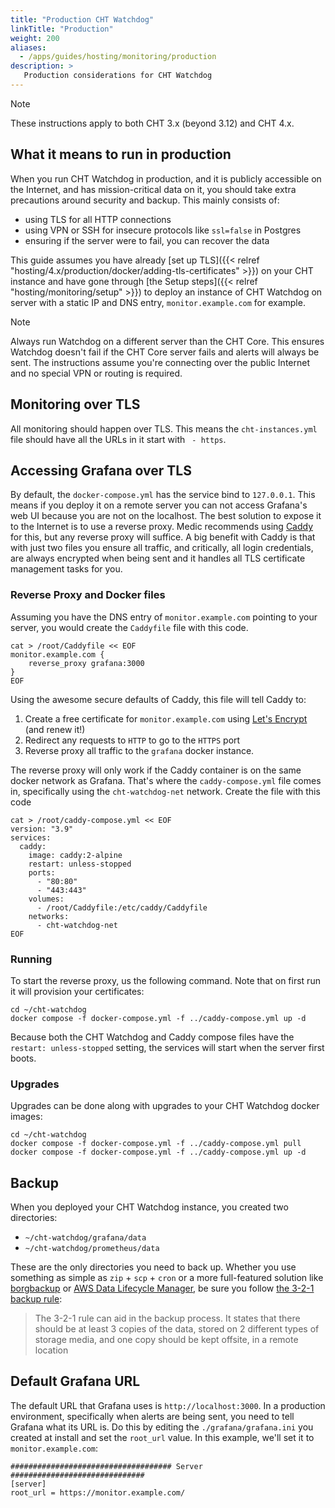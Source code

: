 ```yaml
---
title: "Production CHT Watchdog"
linkTitle: "Production"
weight: 200
aliases:  
  - /apps/guides/hosting/monitoring/production
description: >
   Production considerations for CHT Watchdog
---
```


> [!NOTE]
> These instructions apply to both CHT 3.x (beyond 3.12) and CHT 4.x.  

## What it means to run in production

When you run CHT Watchdog in production, and it is publicly accessible on the Internet, and has mission-critical data on it, you should take extra precautions around security and backup.  This mainly consists of:

* using TLS for all HTTP connections 
* using VPN or SSH for insecure protocols like `ssl=false` in Postgres 
* ensuring if the server were to fail, you can recover the data


This guide assumes you have already [set up TLS]({{< relref "hosting/4.x/production/docker/adding-tls-certificates" >}}) on your CHT instance and have gone through [the Setup steps]({{< relref "hosting/monitoring/setup" >}}) to deploy an instance of CHT Watchdog on server with a static IP and DNS entry, `monitor.example.com` for example.


> [!NOTE]
> Always run Watchdog on a different server than the CHT Core.  This ensures Watchdog doesn't fail if the CHT Core server fails and alerts will always be sent. The instructions assume you're connecting over the public Internet and no special VPN or routing is required.

## Monitoring over TLS
All monitoring should happen over TLS.  This means the `cht-instances.yml` file should have all the URLs in it start with ` - https`.  

## Accessing Grafana over TLS

By default, the `docker-compose.yml` has the service bind to `127.0.0.1`.  This means if you deploy it on a remote server you can not access Grafana's web UI because you are not on the localhost.  The best solution to expose it to the Internet is to use a reverse proxy.  Medic recommends using [Caddy](https://caddyserver.com/) for this, but any reverse proxy will suffice. A big benefit with Caddy is that with just two files you ensure all traffic, and critically, all login credentials, are always encrypted when being sent and it handles all TLS certificate management tasks for you.

### Reverse Proxy and Docker files

Assuming you have the DNS entry of `monitor.example.com` pointing to your server, you would create the `Caddyfile` file with this code. 

```
cat > /root/Caddyfile << EOF
monitor.example.com {
    reverse_proxy grafana:3000
}
EOF
```

Using the awesome secure defaults of Caddy, this file will tell Caddy to:
1. Create a free certificate for `monitor.example.com` using [Let's Encrypt](https://letsencrypt.org/) (and renew it!)
2. Redirect any requests to `HTTP` to go to the `HTTPS` port
3. Reverse proxy all traffic to the `grafana` docker instance.  

The reverse proxy will only work if the Caddy container is on the same docker network as Grafana.  That's where the  `caddy-compose.yml` file comes in, specifically using the `cht-watchdog-net` network.  Create the file with this code

```
cat > /root/caddy-compose.yml << EOF
version: "3.9"
services:
  caddy:
    image: caddy:2-alpine
    restart: unless-stopped
    ports:
      - "80:80"
      - "443:443"
    volumes:
      - /root/Caddyfile:/etc/caddy/Caddyfile
    networks:
      - cht-watchdog-net
EOF
```

### Running

To start the reverse proxy, us the following command.  Note that on first run it will provision your certificates:

```
cd ~/cht-watchdog
docker compose -f docker-compose.yml -f ../caddy-compose.yml up -d
```

Because both the CHT Watchdog and Caddy compose files have the `restart: unless-stopped` setting, the services will start when the server first boots.

### Upgrades

Upgrades can be done along with upgrades to your CHT Watchdog docker images:

```shell
cd ~/cht-watchdog
docker compose -f docker-compose.yml -f ../caddy-compose.yml pull
docker compose -f docker-compose.yml -f ../caddy-compose.yml up -d
```

## Backup

When you deployed your CHT Watchdog instance, you created two directories: 

* `~/cht-watchdog/grafana/data`
* `~/cht-watchdog/prometheus/data`

These are the only directories you need to back up.  Whether you use something as simple as `zip` + `scp` + `cron` or a more full-featured solution like [borgbackup](https://www.borgbackup.org/) or [AWS Data Lifecycle Manager](https://docs.aws.amazon.com/AWSEC2/latest/UserGuide/snapshot-lifecycle.html), be sure you follow [the 3-2-1 backup rule](https://en.wikipedia.org/wiki/Backup#Storage):

> The 3-2-1 rule can aid in the backup process. It states that there should be at least 3 copies of the data, stored on 2 different types of storage media, and one copy should be kept offsite, in a remote location

## Default Grafana URL

The default URL that Grafana uses is `http://localhost:3000`.  In a production environment, specifically when alerts are being sent, you need to tell Grafana what its URL is.  Do this by editing the `./grafana/grafana.ini` you created at install and set the `root_url` value.  In this example, we'll set it to `monitor.example.com`:

```
#################################### Server ##############################
[server]
root_url = https://monitor.example.com/
```
